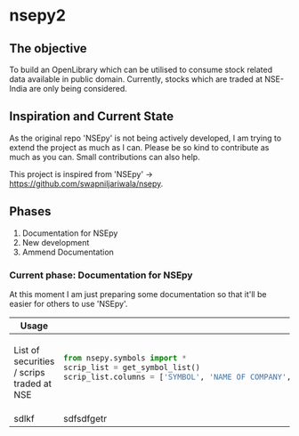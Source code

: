 # nsepy2

<h2>The objective</h2>
To build an OpenLibrary which can be utilised to consume stock related data available in public domain. Currently, stocks which are traded at NSE-India are only being considered.

<h2>Inspiration and Current State</h2>
As the original repo 'NSEpy' is not being actively developed, I am trying to extend the project as much as I can. Please be so kind to contribute as much as you can. Small contributions can also help.

This project is inspired from 'NSEpy' -> https://github.com/swapniljariwala/nsepy.

<h2>Phases</h2>
<ol>
  <li>Documentation for NSEpy</li>
  <li>New development</li>
  <li>Ammend Documentation</li>
 </ol>
 

<h3>Current phase: Documentation for NSEpy</h3>
At this moment I am just preparing some documentation so that it'll be easier for others to use 'NSEpy'.


<table>
 <thead>
    <tr>
      <th>Usage</th>
      <th>Functions</th>
    </tr>
  </thead>
  <tbody>
    <tr>
      <td>List of securities / scrips traded at NSE</td>
      <td>

```python
        
from nsepy.symbols import *
scrip_list = get_symbol_list()
scrip_list.columns = ['SYMBOL', 'NAME OF COMPANY', 'SERIES', 'DATE OF LISTING','PAID UP VALUE', 'MARKET LOT', 'ISIN NUMBER', 'FACE VALUE']
  
        
```

</td>
</tr>
    <tr>
      <td>sdlkf</td>
      <td>sdfsdfgetr</td>
    </tr>
  </tbody>
</table>




